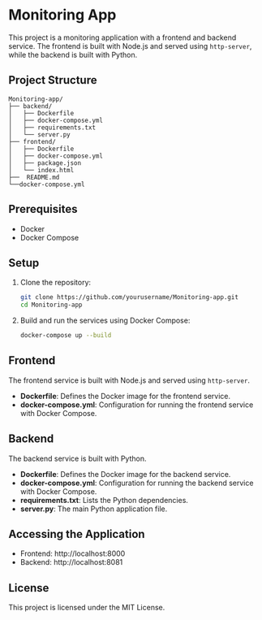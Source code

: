 # Monitoring App

This project is a monitoring application with a frontend and backend service. The frontend is built with Node.js and served using `http-server`, while the backend is built with Python.

## Project Structure

```
Monitoring-app/
├── backend/
│   ├── Dockerfile
│   ├── docker-compose.yml
│   ├── requirements.txt
│   └── server.py
├── frontend/
│   ├── Dockerfile
│   ├── docker-compose.yml
│   ├── package.json
│   └── index.html
├──  README.md
└──docker-compose.yml
```

## Prerequisites

- Docker
- Docker Compose

## Setup

1. Clone the repository:
    ```sh
    git clone https://github.com/yourusername/Monitoring-app.git
    cd Monitoring-app
    ```

2. Build and run the services using Docker Compose:
    ```sh
    docker-compose up --build
    ```

## Frontend

The frontend service is built with Node.js and served using `http-server`.

- **Dockerfile**: Defines the Docker image for the frontend service.
- **docker-compose.yml**: Configuration for running the frontend service with Docker Compose.

## Backend

The backend service is built with Python.

- **Dockerfile**: Defines the Docker image for the backend service.
- **docker-compose.yml**: Configuration for running the backend service with Docker Compose.
- **requirements.txt**: Lists the Python dependencies.
- **server.py**: The main Python application file.

## Accessing the Application

- Frontend: http://localhost:8000
- Backend: http://localhost:8081

## License

This project is licensed under the MIT License.
